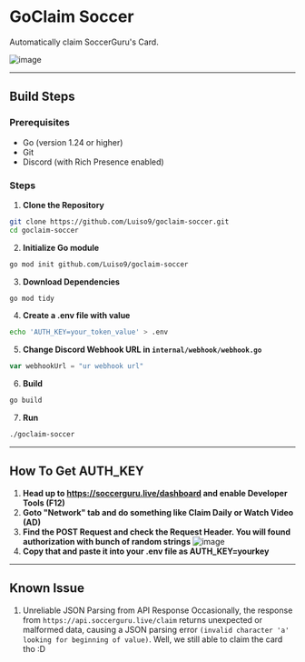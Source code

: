 # GoClaim Soccer
Automatically claim SoccerGuru's Card.

![image](https://github.com/user-attachments/assets/72dc7970-7db7-4d4e-8169-50f4c6a64cf9)


---
## Build Steps

### Prerequisites

- Go (version 1.24 or higher)
- Git
- Discord (with Rich Presence enabled)

### Steps
 1. **Clone the Repository**
```bash
git clone https://github.com/Luiso9/goclaim-soccer.git
cd goclaim-soccer
```
 2. **Initialize Go module**
```bash
go mod init github.com/Luiso9/goclaim-soccer
```

 3. **Download Dependencies**
```bash
go mod tidy
```

 4. **Create a .env file with value**
```bash
echo 'AUTH_KEY=your_token_value' > .env
```

 5. **Change Discord Webhook URL in `internal/webhook/webhook.go`**
```go
var webhookUrl = "ur webhook url"
```

 6. **Build**
```bash
go build
```

 7. **Run**
```bash
./goclaim-soccer
```

---

## How To Get AUTH_KEY

1. **Head up to https://soccerguru.live/dashboard and enable Developer Tools (F12)**
2. **Goto "Network" tab and do something like Claim Daily or Watch Video (AD)**
3. **Find the POST Request and check the Request Header. You will found authorization with bunch of random strings**
![image](https://github.com/user-attachments/assets/d2829c1d-1ef9-487b-9bd1-10ee45b91210)
4. **Copy that and paste it into your .env file as AUTH_KEY=yourkey**

---

## Known Issue

1. Unreliable JSON Parsing from API Response
Occasionally, the response from `https://api.soccerguru.live/claim` returns unexpected or malformed data, causing a JSON parsing error `(invalid character 'a' looking for beginning of value)`.
Well, we still able to claim the card tho :D
